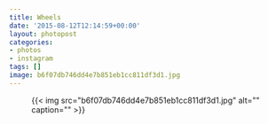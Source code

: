 ```yaml
---
title: Wheels
date: '2015-08-12T12:14:59+00:00'
layout: photopost
categories:
- photos
- instagram
tags: []
image: b6f07db746dd4e7b851eb1cc811df3d1.jpg
---
```


<figure class="photo photo--square">
  {{< img src="b6f07db746dd4e7b851eb1cc811df3d1.jpg" alt="" caption="" >}}

</figure>




